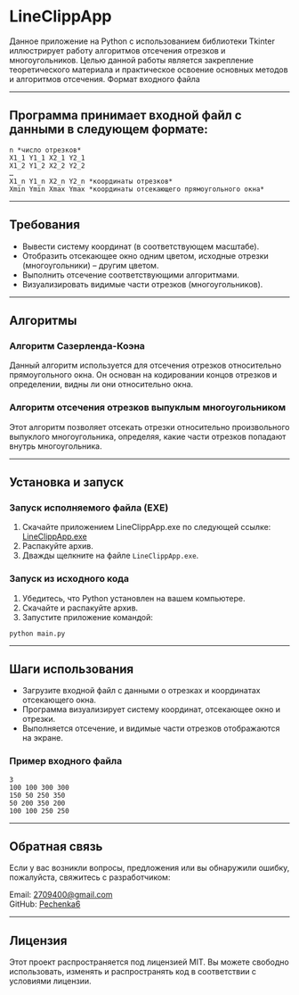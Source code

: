 # LineClippApp

Данное приложение на Python с использованием библиотеки Tkinter иллюстрирует работу алгоритмов отсечения отрезков и многоугольников. Целью данной работы является закрепление теоретического материала и практическое освоение основных методов и алгоритмов отсечения.
Формат входного файла

---

## Программа принимает входной файл с данными в следующем формате:
```
n *число отрезков*
X1_1 Y1_1 X2_1 Y2_1
X1_2 Y1_2 X2_2 Y2_2
…
X1_n Y1_n X2_n Y2_n *координаты отрезков*
Xmin Ymin Xmax Ymax *координаты отсекающего прямоугольного окна*
```

---

## Требования

  - Вывести систему координат (в соответствующем масштабе).
  - Отобразить отсекающее окно одним цветом, исходные отрезки (многоугольники) – другим цветом.
  - Выполнить отсечение соответствующими алгоритмами.
  - Визуализировать видимые части отрезков (многоугольников).

---

## Алгоритмы

### Алгоритм Сазерленда-Коэна

Данный алгоритм используется для отсечения отрезков относительно прямоугольного окна. Он основан на кодировании концов отрезков и определении, видны ли они относительно окна.

### Алгоритм отсечения отрезков выпуклым многоугольником

Этот алгоритм позволяет отсекать отрезки относительно произвольного выпуклого многоугольника, определяя, какие части отрезков попадают внутрь многоугольника.

---

## Установка и запуск

### Запуск исполняемого файла (EXE)
1. Скачайте приложением LineClippApp.exe по следующей ссылке: [LineClippApp.exe](https://drive.google.com/drive/folders/1Ln4lSsFzcwiWvT91ahY7FIYBv1mfc1uW)
2. Распакуйте архив.
3. Дважды щелкните на файле `LineClippApp.exe`.


### Запуск из исходного кода
1. Убедитесь, что Python установлен на вашем компьютере.
2. Скачайте и распакуйте архив.
3. Запустите приложение командой:
```
python main.py
```

---

## Шаги использования

  - Загрузите входной файл с данными о отрезках и координатах отсекающего окна.
  - Программа визуализирует систему координат, отсекающее окно и отрезки.
  - Выполняется отсечение, и видимые части отрезков отображаются на экране.

### Пример входного файла
```
3
100 100 300 300
150 50 250 350
50 200 350 200
100 100 250 250
```

---

## Обратная связь

Если у вас возникли вопросы, предложения или вы обнаружили ошибку, пожалуйста, свяжитесь с разработчиком:

Email: 2709400@gmail.com  
GitHub: [Pechenka6](https://github.com/Pechenka6)

---

## Лицензия

Этот проект распространяется под лицензией MIT. Вы можете свободно использовать, изменять и распространять код в соответствии с условиями лицензии.